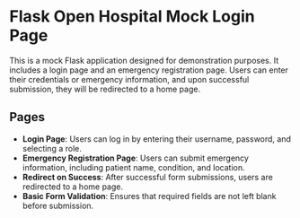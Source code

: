 # Flask Open Hospital Mock Login Page

This is a mock Flask application designed for demonstration purposes. It includes a login page and an emergency registration page. Users can enter their credentials or emergency information, and upon successful submission, they will be redirected to a home page.

## Pages

- **Login Page**: Users can log in by entering their username, password, and selecting a role.
- **Emergency Registration Page**: Users can submit emergency information, including patient name, condition, and location.
- **Redirect on Success**: After successful form submissions, users are redirected to a home page.
- **Basic Form Validation**: Ensures that required fields are not left blank before submission.

